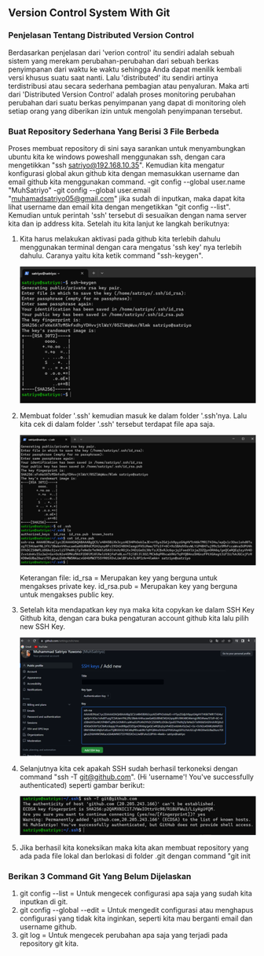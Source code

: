 ## Version Control System With Git

### Penjelasan Tentang Distributed Version Control
Berdasarkan penjelasan dari 'verion control' itu sendiri adalah sebuah sistem yang merekam perubahan-perubahan dari sebuah berkas penyimpanan dari waktu ke waktu sehingga Anda dapat menilik kembali versi khusus suatu saat nanti. Lalu 'distributed' itu sendiri artinya terdistribusi atau secara sederhana pembagian atau penyaluran.
Maka arti dari 'Distributed Version Control' adalah proses monitoring perubahan perubahan dari suatu berkas penyimpanan yang dapat di monitoring oleh setiap orang yang diberikan izin untuk mengolah penyimpanan tersebut.

### Buat Repository Sederhana Yang Berisi 3 File Berbeda
Proses membuat repository di sini saya sarankan untuk menyambungkan ubuntu kita ke windows poweshall menggunakan ssh, dengan cara mengetikkan "ssh satriyo@192.168.10.35". Kemudian kita mengatur konfigurasi global akun github kita dengan memasukkan username dan email github kita menggunakan command.
-git config --global user.name "MuhSatriyo"
-git config --global user.email "muhamadsatriyo05@gmail.com"
jika sudah di inputkan, maka dapat kita lihat username dan email kita dengan mengetikkan "git config --list".
Kemudian untuk perintah 'ssh' tersebut di sesuaikan dengan nama server kita dan ip address kita. Setelah itu kita lanjut ke langkah berikutnya:

1. Kita harus melakukan aktivasi pada github kita terlebih dahulu menggunakan terminal dengan cara mengatus 'ssh key' nya terlebih dahulu. Caranya yaitu kita ketik command "ssh-keygen".

   ![alt text](https://github.com/MuhSatriyo/devops17-dumbways--Muhammad-Satriyo-Yuwono-/blob/main/Second%20Week/Image/A2.png?raw=true)

2. Membuat folder '.ssh' kemudian masuk ke dalam folder '.ssh'nya. Lalu kita cek di dalam folder '.ssh' tersebut terdapat file apa saja.

   ![alt text](https://github.com/MuhSatriyo/devops17-dumbways--Muhammad-Satriyo-Yuwono-/blob/main/Second%20Week/Image/A3.png?raw=true)

   Keterangan file:
   id_rsa = Merupakan key yang berguna untuk mengakses private key.
   id_rsa.pub = Merupakan key yang berguna untuk mengakses public key.

3. Setelah kita mendapatkan key nya maka kita copykan ke dalam SSH Key Github kita, dengan cara buka pengaturan account github kita lalu pilih new SSH Key.

   ![alt text](https://github.com/MuhSatriyo/devops17-dumbways--Muhammad-Satriyo-Yuwono-/blob/main/Second%20Week/Image/A4.png?raw=true)

4. Selanjutnya kita cek apakah SSH sudah berhasil terkoneksi dengan command "ssh -T git@github.com". (Hi 'username'! You've successfully authenticated) seperti gambar berikut:

   ![alt text](https://github.com/MuhSatriyo/devops17-dumbways--Muhammad-Satriyo-Yuwono-/blob/main/Second%20Week/Image/A5.png?raw=true)

5. Jika berhasil kita koneksikan maka kita akan membuat repository yang ada pada file lokal dan berlokasi di folder .git dengan command "git init <nama reposirtory kita>

### Berikan 3 Command Git Yang Belum Dijelaskan
1. git config --list = Untuk mengecek configurasi apa saja yang sudah kita inputkan di git.
2. git config --global --edit = Untuk mengedit configurasi atau menghapus configurasi yang tidak kita inginkan, seperti kita mau berganti email dan username github.
3. git log = Untuk mengecek perubahan apa saja yang terjadi pada repository git kita.
